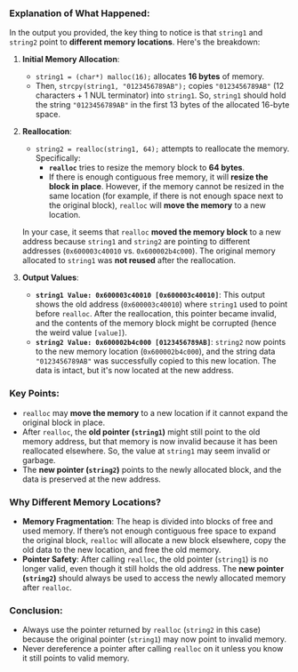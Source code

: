 ### Explanation of What Happened:

In the output you provided, the key thing to notice is that `string1` and `string2` point to **different memory locations**. Here's the breakdown:

1. **Initial Memory Allocation**:
   - `string1 = (char*) malloc(16);` allocates **16 bytes** of memory.
   - Then, `strcpy(string1, "0123456789AB");` copies `"0123456789AB"` (12 characters + 1 NUL terminator) into `string1`. So, `string1` should hold the string `"0123456789AB"` in the first 13 bytes of the allocated 16-byte space.

2. **Reallocation**:
   - `string2 = realloc(string1, 64);` attempts to reallocate the memory. Specifically:
     - **`realloc`** tries to resize the memory block to **64 bytes**.
     - If there is enough contiguous free memory, it will **resize the block in place**. However, if the memory cannot be resized in the same location (for example, if there is not enough space next to the original block), `realloc` will **move the memory** to a new location.
   
   In your case, it seems that `realloc` **moved the memory block** to a new address because `string1` and `string2` are pointing to different addresses (`0x600003c40010` vs. `0x600002b4c000`). The original memory allocated to `string1` was **not reused** after the reallocation.

3. **Output Values**:
   - **`string1 Value: 0x600003c40010 [0x600003c40010]`**: This output shows the old address (`0x600003c40010`) where `string1` used to point before `realloc`. After the reallocation, this pointer became invalid, and the contents of the memory block might be corrupted (hence the weird value `[value]`).
   - **`string2 Value: 0x600002b4c000 [0123456789AB]`**: `string2` now points to the new memory location (`0x600002b4c000`), and the string data `"0123456789AB"` was successfully copied to this new location. The data is intact, but it's now located at the new address.

### Key Points:
- `realloc` may **move the memory** to a new location if it cannot expand the original block in place.
- After `realloc`, the **old pointer (`string1`)** might still point to the old memory address, but that memory is now invalid because it has been reallocated elsewhere. So, the value at `string1` may seem invalid or garbage.
- The **new pointer (`string2`)** points to the newly allocated block, and the data is preserved at the new address.

### Why Different Memory Locations?
- **Memory Fragmentation**: The heap is divided into blocks of free and used memory. If there’s not enough contiguous free space to expand the original block, `realloc` will allocate a new block elsewhere, copy the old data to the new location, and free the old memory.
- **Pointer Safety**: After calling `realloc`, the old pointer (`string1`) is no longer valid, even though it still holds the old address. The **new pointer (`string2`)** should always be used to access the newly allocated memory after `realloc`.

### Conclusion:
- Always use the pointer returned by `realloc` (`string2` in this case) because the original pointer (`string1`) may now point to invalid memory. 
- Never dereference a pointer after calling `realloc` on it unless you know it still points to valid memory.
